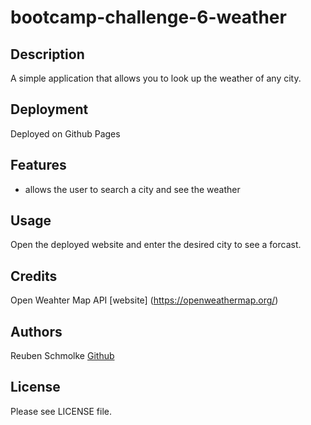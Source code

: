 # bootcamp-challenge-6-weather

## Description

A simple application that allows you to look up the weather of any city.

## Deployment

Deployed on Github Pages

## Features

- allows the user to search a city and see the weather

## Usage

Open the deployed website and enter the desired city to see a forcast.

## Credits

Open Weahter Map API [website] (https://openweathermap.org/)

## Authors

Reuben Schmolke [Github](https://github.com/RoobyDoobster)

## License

Please see LICENSE file.
